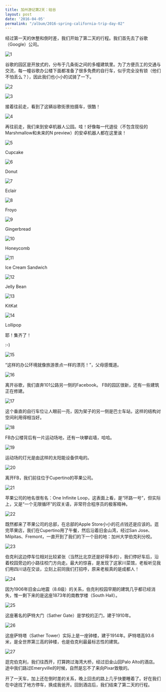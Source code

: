 ```yaml
---
title: 加州游记第2天：硅谷
layout: post
date: '2016-04-05'
permalink: "/album/2016-spring-california-trip-day-02"
---
```


经过第一天的休整和倒时差，我们开始了第二天的行程。我们首先去了谷歌（Google）公司。

![1](https://pics.huahang.im/albums/2016/加州游记第2天：硅谷/640-1.jpeg)

谷歌的园区是开放式的，分布于几条街之间的多幢建筑里。为了方便员工的交通与交流，每一幢谷歌办公楼下面都准备了很多免费的自行车，似乎完全没有锁（他们不怕丢么？），因此我们也小小的试骑了一下。

![2](https://pics.huahang.im/albums/2016/加州游记第2天：硅谷/640-2.jpeg)

![3](https://pics.huahang.im/albums/2016/加州游记第2天：硅谷/640-3.jpeg)

接着往前走，看到了这辆谷歌街景拍摄车，很酷！

![4](https://pics.huahang.im/albums/2016/加州游记第2天：硅谷/640-4.jpeg)

再往前走，我们来到安卓机器人公园。哇！好像每一代退役（不包含现役的Marshmallow和未来的N preview）的安卓机器人都在这里诶！

![5](https://pics.huahang.im/albums/2016/加州游记第2天：硅谷/640-5.jpeg)

Cupcake

![6](https://pics.huahang.im/albums/2016/加州游记第2天：硅谷/640-6.jpeg)

Donut

![7](https://pics.huahang.im/albums/2016/加州游记第2天：硅谷/640-7.jpeg)

Eclair

![8](https://pics.huahang.im/albums/2016/加州游记第2天：硅谷/640-8.jpeg)

Froyo

![9](https://pics.huahang.im/albums/2016/加州游记第2天：硅谷/640-9.jpeg)

Gingerbread

![10](https://pics.huahang.im/albums/2016/加州游记第2天：硅谷/640-10.jpeg)

Honeycomb

![11](https://pics.huahang.im/albums/2016/加州游记第2天：硅谷/640-11.jpeg)

Ice Cream Sandwich

![12](https://pics.huahang.im/albums/2016/加州游记第2天：硅谷/640-12.jpeg)

Jelly Bean

![13](https://pics.huahang.im/albums/2016/加州游记第2天：硅谷/640-13.jpeg)

KitKat

![14](https://pics.huahang.im/albums/2016/加州游记第2天：硅谷/640-14.jpeg)

Lollipop

耶！集齐了！

:-)

![15](https://pics.huahang.im/albums/2016/加州游记第2天：硅谷/640-15.jpeg)

“这样的办公环境就像旅游景点一样的漂亮！”，父母感慨道。

![16](https://pics.huahang.im/albums/2016/加州游记第2天：硅谷/640-16.jpeg)

离开谷歌，我们直奔101公路另一侧的Facebook。 FB的园区很新，还有一些建筑正在修建。

![17](https://pics.huahang.im/albums/2016/加州游记第2天：硅谷/640-17.jpeg)

这个垂直的自行车位让人眼前一亮，因为架子的另一侧是巴士车站，这样的结构对空间利用得相当好。

![18](https://pics.huahang.im/albums/2016/加州游记第2天：硅谷/640-18.jpeg)

FB办公楼背后有一片运动场地，还有一块攀岩墙，哈哈。

![19](https://pics.huahang.im/albums/2016/加州游记第2天：硅谷/640-19.jpeg)

运动场的灯光是由这样的太阳能设备供电的。

![20](https://pics.huahang.im/albums/2016/加州游记第2天：硅谷/640-20.jpeg)

离开FB，我们前往位于Cupertino的苹果公司。

![21](https://pics.huahang.im/albums/2016/加州游记第2天：硅谷/640-21.jpeg)

苹果公司的地名很有名：One Infinite Loop，这表面上看，是“环路一号”，但实际上，又是“一个无限循环”的双关语，非常符合程序员的极客精神。

![22](https://pics.huahang.im/albums/2016/加州游记第2天：硅谷/640-22.jpeg)

既然都来了苹果公司的总部，在总部的Apple Store小小的花点钱还是应该的。逛完苹果店，我们在Cupertino用了午餐，然后沿着旧金山湾，经过San Jose、Milpitas、Fremont，一直开到了我们的下一个目的地：加州大学伯克利分校。

![23](https://pics.huahang.im/albums/2016/加州游记第2天：硅谷/640-23.jpeg)

伯克利这边停车位相对比较紧张（当然比北京还是好得多的），我们停好车后，沿着校园旁边的小路往校门方向走。最大的惊喜，是发现了这家川菜馆，老板听见我们用四川话在交谈，立刻上前同我们打招呼，原来老板真的是成都人！

![24](https://pics.huahang.im/albums/2016/加州游记第2天：硅谷/640-24.jpeg)

因为1906年旧金山地震（8.6级）的关系，伯克利校园早期的建筑几乎都已经消失，惟一剩下来的是这座1873年的南教学楼（South Hall）。

![25](https://pics.huahang.im/albums/2016/加州游记第2天：硅谷/640-25.jpeg)

这座著名的萨特大门（Sather Gate）是学校的正门，建于1910年。

![26](https://pics.huahang.im/albums/2016/加州游记第2天：硅谷/640-26.jpeg)

这座萨特塔（Sather Tower）实际上是一座钟楼，建于1914年。萨特塔高93.6米，是全世界第三高的钟楼，也是伯克利最最标志性的建筑。

![27](https://pics.huahang.im/albums/2016/加州游记第2天：硅谷/640-27.jpeg)

逛完伯克利，我们往西开，打算跨过海湾大桥，经过旧金山回Palo Alto的酒店。途中我们路过Emeryville的时候，自然是忘不了来向Pixar致敬的。

开了一天车，加上还在倒时差的关系，晚上回去的路上几乎快要睡着了。好在我们在中途找了地方停车，换成我爸开。回到酒店后，我们结束了第二天的行程。